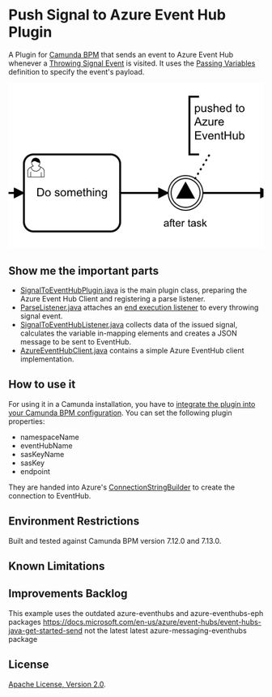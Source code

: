 # Push Signal to Azure Event Hub Plugin

A Plugin for [Camunda BPM](http://docs.camunda.org) that sends an event to Azure Event Hub whenever a [Throwing Signal Event](https://docs.camunda.org/manual/latest/reference/bpmn20/events/signal-events/#throwing-signal-events) is visited.
It uses the [Passing Variables](https://docs.camunda.org/manual/latest/reference/bpmn20/events/signal-events/#passing-variables) definition to specify the event's payload.

![Signal](signal.png)

## Show me the important parts

- [SignalToEventHubPlugin.java](src/main/java/com/camunda/consulting/eventhubplugin/SignalToEventHubPlugin.java) is the main plugin class, preparing the Azure Event Hub Client and registering a parse listener.
- [ParseListener.java](src/main/java/com/camunda/consulting/eventhubplugin/ParseListener.java) attaches an [end execution listener](https://docs.camunda.org/manual/latest/user-guide/process-engine/delegation-code/#execution-listener) to every throwing signal event.
- [SignalToEventHubListener.java](src/main/java/com/camunda/consulting/eventhubplugin/SignalToEventHubListener.java) collects data of the issued signal, calculates the variable in-mapping elements and creates a JSON message to be sent to EventHub. 
- [AzureEventHubClient.java](src/main/java/com/camunda/consulting/eventhubplugin/AzureEventHubClient.java) contains a simple Azure EventHub client implementation.

## How to use it

For using it in a Camunda installation, you have to [integrate the plugin into your Camunda BPM configuration](https://docs.camunda.org/manual/latest/user-guide/process-engine/process-engine-plugins/).
You can set the following plugin properties:

- namespaceName
- eventHubName
- sasKeyName
- sasKey
- endpoint

They are handed into Azure's [ConnectionStringBuilder](https://docs.microsoft.com/en-us/java/api/com.microsoft.azure.eventhubs.connectionstringbuilder) to create the connection to EventHub.
 
## Environment Restrictions

Built and tested against Camunda BPM version 7.12.0 and 7.13.0.

## Known Limitations

## Improvements Backlog
This example uses the outdated azure-eventhubs and azure-eventhubs-eph packages
https://docs.microsoft.com/en-us/azure/event-hubs/event-hubs-java-get-started-send
not the latest latest azure-messaging-eventhubs package

## License

[Apache License, Version 2.0](http://www.apache.org/licenses/LICENSE-2.0).

<!-- HTML snippet for index page
  <tr>
    <td><img src="snippets/engine-plugin-signal-to-azure-eventhub/signal.png" width="100"></td>
    <td><a href="snippets/engine-plugin-on-demand-call-activity">On-demand Call Activity Plugin</a></td>
    <td>A Plugin for [Camunda BPM](http://docs.camunda.org) that sends an event to Azure Event Hub whenever a [Throwing Signal Event](https://docs.camunda.org/manual/latest/reference/bpmn20/events/signal-events/#throwing-signal-events) is visited.</td>
  </tr>
-->
<!-- Tweet
New @CamundaBPM example: Push Signal to Azure Event Hub Plugin - A Plugin for Camunda BPM] that sends an event to Azure Event Hub whenever a Throwing Signal Event is visited. that allows to skip the invocation of a sub-process. https://github.com/camunda-consulting/code/tree/master/snippets/engine-plugin-signal-to-azure-eventhub
-->
